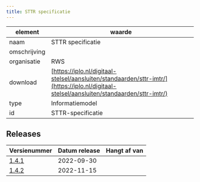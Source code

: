 ```yaml
---
title: STTR specificatie
---
```


|element|waarde|
|-----|------|
| naam  |STTR specificatie|
| omschrijving  ||
| organisatie  |RWS|
| download  | [https://iplo.nl/digitaal-stelsel/aansluiten/standaarden/sttr-imtr/](https://iplo.nl/digitaal-stelsel/aansluiten/standaarden/sttr-imtr/)|
| type  |Informatiemodel|
| id  |STTR-specificatie|

## Releases

|Versienummer|Datum release|Hangt af van
|-------|-------|-----|
| [1.4.1](<https://iplo.nl/digitaal-stelsel/aansluiten/standaarden/sttr-imtr/>)|2022-09-30||
| [1.4.2](<https://iplo.nl/digitaal-stelsel/aansluiten/standaarden/sttr-imtr/>)|2022-11-15||

